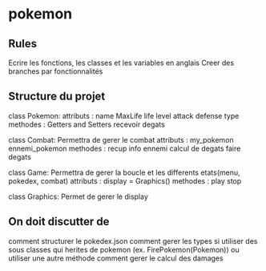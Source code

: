 # pokemon

## Rules

Ecrire les fonctions, les classes et les variables en anglais
Creer des branches par fonctionnalités

## Structure du projet

class Pokemon:
attributs :
name
MaxLife
life
level
attack
defense
type
methodes :
Getters and Setters
recevoir degats

class Combat:
Permettra de gerer le combat
attributs :
my_pokemon
ennemi_pokemon
methodes :
recup info ennemi
calcul de degats
faire degats

class Game:
Permettra de gerer la boucle et les differents etats(menu, pokedex, combat)
attributs :
display = Graphics()
methodes :
play
stop

class Graphics:
Permet de gerer le display

## On doit discutter de

comment structurer le pokedex.json
comment gerer les types
si utiliser des sous classes qui herites de pokemon (ex. FirePokemon(Pokemon)) ou utiliser une autre méthode
comment gerer le calcul des damages

